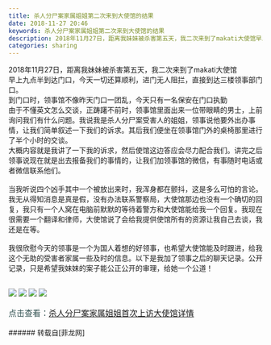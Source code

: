 ```yaml
---
title: 杀人分尸案家属姐姐第二次来到大使馆的结果
date: 2018-11-27 20:46
keywords: 杀人分尸案家属姐姐第二次来到大使馆的结果
description: 2018年11月27日，距离我妹妹被杀害第五天，我二次来到了makati大使馆早上九点半到达门口，今天一切还算顺利，进门无人阻拦，直接到达三楼领事部门口。到门口时，领事馆不像昨天门口一团乱，今天只有一名保安在门口执勤由于不懂英文怎么交谈，正踌躇不前时，领事馆里面出来一位带眼睛的男士，上前询问我们有什么问题。我说我是杀人分尸案受害人的姐姐，领事说他要外出办事情，让我们简单叙述一下我们的诉求。其后我们便坐在领事馆门外的桌椅那里进行了半个小时的交谈。大概内容就是我讲了一下我的诉求，然后使馆这边答应会尽力配合我们。讲完之后领事说现在就是出去报备我们的事情的，让我们加领事馆的微信，有事随时电话或者微信联系他们。当我听说四个凶手其中一个被放出来时，我浑身都在颤抖，这是多么可怕的言论。我无从得知消息是真是假，没有办法联系警察局，大使馆那边也没有一个确切的回复，我只有一个人窝在电脑前默默的等待着警方和大使馆能给我一个回复。我现在很需要一个翻译和律师，大使馆说了会给我提供使馆所有的资源让我自己去谈，我还是在等。我很欣慰今天的领事是一个为国人着想的好领事，也希望大使馆能及时跟进，给我这个无助的受害者家属一些及时的信息。以下是我加了领事之后的聊天记录。公开记录，只是希望我妹妹的案子能公正公开的审理，给她一个公道！点击查看：杀人分尸案家属姐姐首次上访大使馆详情
categories: sharing
---
```

<td class="t_f" id="postmessage_2366238">

2018年11月27日，距离我妹妹被杀害第五天，我二次来到了makati大使馆<br/>
早上九点半到达门口，今天一切还算顺利，进门无人阻拦，直接到达三楼领事部门口。<br/>
到门口时，领事馆不像昨天门口一团乱，今天只有一名保安在门口执勤<br/>
由于不懂英文怎么交谈，正踌躇不前时，领事馆里面出来一位带眼睛的男士，上前询问我们有什么问题。我说我是杀人分尸案受害人的姐姐，领事说他要外出办事情，让我们简单叙述一下我们的诉求。其后我们便坐在领事馆门外的桌椅那里进行了半个小时的交谈。<br/>
大概内容就是我讲了一下我的诉求，然后使馆这边答应会尽力配合我们。讲完之后领事说现在就是出去报备我们的事情的，让我们加领事馆的微信，有事随时电话或者微信联系他们。<br/>
<br/>
当我听说四个凶手其中一个被放出来时，我浑身都在颤抖，这是多么可怕的言论。我无从得知消息是真是假，没有办法联系警察局，大使馆那边也没有一个确切的回复，我只有一个人窝在电脑前默默的等待着警方和大使馆能给我一个回复。我现在很需要一个翻译和律师，大使馆说了会给我提供使馆所有的资源让我自己去谈，我还是在等。<br/>
<br/>
我很欣慰今天的领事是一个为国人着想的好领事，也希望大使馆能及时跟进，给我这个无助的受害者家属一些及时的信息。以下是我加了领事之后的聊天记录。公开记录，只是希望我妹妹的案子能公正公开的审理，给她一个公道！<br/>
<br/>

<img aid="1008414" data-cf-modified-285427394e1323236e23ccc4-="" file="data/attachment/forum/201811/27/204620yc5lz5kl3m3vlski.jpg.thumb.jpg" id="aimg_1008414" inpost="1" onclick="" onmouseover="" src="http://www.flw.ph/data/attachment/forum/201811/27/204620yc5lz5kl3m3vlski.jpg" style="cursor:pointer" zoomfile="data/attachment/forum/201811/27/204620yc5lz5kl3m3vlski.jpg"/>



<img aid="1008415" data-cf-modified-285427394e1323236e23ccc4-="" file="data/attachment/forum/201811/27/204621bbi99byb6bjvpcbg.png.thumb.jpg" id="aimg_1008415" inpost="1" onclick="" onmouseover="" src="http://www.flw.ph/data/attachment/forum/201811/27/204621bbi99byb6bjvpcbg.png" style="cursor:pointer" zoomfile="data/attachment/forum/201811/27/204621bbi99byb6bjvpcbg.png"/>



<img aid="1008416" data-cf-modified-285427394e1323236e23ccc4-="" file="data/attachment/forum/201811/27/204621p1gqtqfzwb0pgyb9.png.thumb.jpg" id="aimg_1008416" inpost="1" onclick="" onmouseover="" src="http://www.flw.ph/data/attachment/forum/201811/27/204621p1gqtqfzwb0pgyb9.png" style="cursor:pointer" zoomfile="data/attachment/forum/201811/27/204621p1gqtqfzwb0pgyb9.png"/>



<img aid="1008417" data-cf-modified-285427394e1323236e23ccc4-="" file="data/attachment/forum/201811/27/204623ymi4j1cx4m1ijho4.png.thumb.jpg" id="aimg_1008417" inpost="1" onclick="" onmouseover="" src="http://www.flw.ph/data/attachment/forum/201811/27/204623ymi4j1cx4m1ijho4.png" style="cursor:pointer" zoomfile="data/attachment/forum/201811/27/204623ymi4j1cx4m1ijho4.png"/>


<br/>
<br/>
<font size="3"><font color="#2f4f4f">点击查看：<a href="http://www.flw.ph/thread-573071-1-1.html" target="_blank">杀人分尸案家属姐姐首次上访大使馆详情</a></font></font><br/>
<br/>
</td>
###### 转载自[菲龙网]